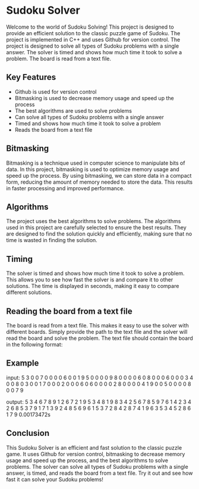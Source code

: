# Sudoku Solver

Welcome to the world of Sudoku Solving! This project is designed to provide an efficient solution to the classic puzzle game of Sudoku. The project is implemented in C++ and uses Github for version control. The project is designed to solve all types of Sudoku problems with a single answer. The solver is timed and shows how much time it took to solve a problem. The board is read from a text file.

## Key Features

- Github is used for version control
- Bitmasking is used to decrease memory usage and speed up the process
- The best algorithms are used to solve problems
- Can solve all types of Sudoku problems with a single answer
- Timed and shows how much time it took to solve a problem
- Reads the board from a text file

## Bitmasking

Bitmasking is a technique used in computer science to manipulate bits of data. In this project, bitmasking is used to optimize memory usage and speed up the process. By using bitmasking, we can store data in a compact form, reducing the amount of memory needed to store the data. This results in faster processing and improved performance.

## Algorithms

The project uses the best algorithms to solve problems. The algorithms used in this project are carefully selected to ensure the best results. They are designed to find the solution quickly and efficiently, making sure that no time is wasted in finding the solution.

## Timing

The solver is timed and shows how much time it took to solve a problem. This allows you to see how fast the solver is and compare it to other solutions. The time is displayed in seconds, making it easy to compare different solutions.

## Reading the board from a text file

The board is read from a text file. This makes it easy to use the solver with different boards. Simply provide the path to the text file and the solver will read the board and solve the problem. The text file should contain the board in the following format:


## Example
input:
5 3 0 0 7 0 0 0 0
6 0 0 1 9 5 0 0 0
0 9 8 0 0 0 0 6 0
8 0 0 0 6 0 0 0 3
4 0 0 8 0 3 0 0 1
7 0 0 0 2 0 0 0 6
0 6 0 0 0 0 2 8 0
0 0 0 4 1 9 0 0 5
0 0 0 0 8 0 0 7 9

output:
5 3 4 6 7 8 9 1 2 
6 7 2 1 9 5 3 4 8 
1 9 8 3 4 2 5 6 7 
8 5 9 7 6 1 4 2 3 
4 2 6 8 5 3 7 9 1 
7 1 3 9 2 4 8 5 6 
9 6 1 5 3 7 2 8 4 
2 8 7 4 1 9 6 3 5 
3 4 5 2 8 6 1 7 9 
0.00173472s


## Conclusion

This Sudoku Solver is an efficient and fast solution to the classic puzzle game. It uses Github for version control, bitmasking to decrease memory usage and speed up the process, and the best algorithms to solve problems. The solver can solve all types of Sudoku problems with a single answer, is timed, and reads the board from a text file. Try it out and see how fast it can solve your Sudoku problems!

